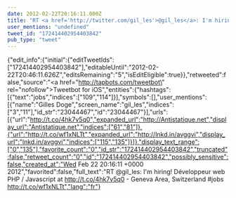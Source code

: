```yaml
---
date: 2012-02-22T20:16:11.000Z
title: "RT <a href='http://twitter.com/gil_les'>@gil_les</a>: I'm hiring! Développeur web PHP / Javascript at http://t.co/4hk7v5q0 - Geneva Area, Switzerland #jobs http://t.co/wf1xNLTt″"
user_mentions: "undefined"
tweet_id: "172414402954403842"
pub_type: "tweet"
---
```

{"edit_info":{"initial":{"editTweetIds":["172414402954403842"],"editableUntil":"2012-02-22T20:46:11.626Z","editsRemaining":"5","isEditEligible":true}},"retweeted":false,"source":"<a href=\"http://tapbots.com/tweetbot\" rel=\"nofollow\">Tweetbot for iOS</a>","entities":{"hashtags":[{"text":"jobs","indices":["109","114"]}],"symbols":[],"user_mentions":[{"name":"Gilles Doge","screen_name":"gil_les","indices":["3","11"],"id_str":"23044467","id":"23044467"}],"urls":[{"url":"http://t.co/4hk7v5q0","expanded_url":"http://Antistatique.net","display_url":"Antistatique.net","indices":["61","81"]},{"url":"http://t.co/wf1xNLTt","expanded_url":"http://lnkd.in/avggvi","display_url":"lnkd.in/avggvi","indices":["115","135"]}]},"display_text_range":["0","135"],"favorite_count":"0","id_str":"172414402954403842","truncated":false,"retweet_count":"0","id":"172414402954403842","possibly_sensitive":false,"created_at":"Wed Feb 22 20:16:11 +0000 2012","favorited":false,"full_text":"RT @gil_les: I'm hiring! Développeur web PHP / Javascript at http://t.co/4hk7v5q0 - Geneva Area, Switzerland #jobs http://t.co/wf1xNLTt","lang":"fr"}
